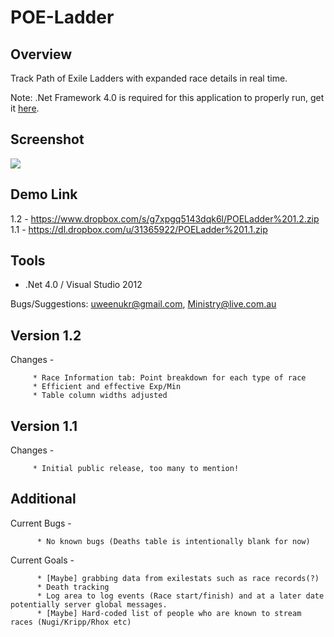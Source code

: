 POE-Ladder
==========

Overview
--------
Track Path of Exile Ladders with expanded race details in real time.

Note: .Net Framework 4.0 is required for this application to properly run, get it [here](http://www.microsoft.com/en-au/download/details.aspx?id=17718).

Screenshot
----------
[![](http://i.imgur.com/He1hEEn.png)](http://i.imgur.com/He1hEEn.png)

Demo Link
---------
1.2 - https://www.dropbox.com/s/g7xpgq5143dqk6l/POELadder%201.2.zip
1.1 - https://dl.dropbox.com/u/31365922/POELadder%201.1.zip


Tools
-----
* .Net 4.0 / Visual Studio 2012

Bugs/Suggestions: 
uweenukr@gmail.com, 
Ministry@live.com.au


Version 1.2
-----------
Changes -

         * Race Information tab: Point breakdown for each type of race
         * Efficient and effective Exp/Min
         * Table column widths adjusted

Version 1.1
-----------
Changes -

         * Initial public release, too many to mention!
         
         
Additional
----------
Current Bugs -

          * No known bugs (Deaths table is intentionally blank for now)

Current Goals -

          * [Maybe] grabbing data from exilestats such as race records(?)
          * Death tracking
          * Log area to log events (Race start/finish) and at a later date potentially server global messages.
          * [Maybe] Hard-coded list of people who are known to stream races (Nugi/Kripp/Rhox etc)
